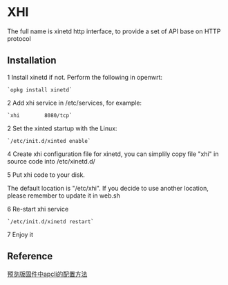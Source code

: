 XHI
===

The full name is xinetd http interface, to provide a set of API base on HTTP protocol

Installation
---
1 Install xinetd if not. Perform the following in openwrt:

    `opkg install xinetd`
    
2 Add xhi service in /etc/services, for example:

    `xhi        8080/tcp`

2 Set the xinted startup with the Linux:

    `/etc/init.d/xinted enable`

4 Create xhi configuration file for xinetd, you can simplily copy file "xhi" in source code into /etc/xinetd.d/

5 Put xhi code to your disk. 

The default location is "/etc/xhi". If you decide to use another location, please remember to update it in web.sh

6 Re-start xhi service

    `/etc/init.d/xinetd restart`
7 Enjoy it

Reference
---
[预览版固件中apcli的配置方法](http://cn.wrtnode.com/?topic=%E9%A2%84%E8%A7%88%E7%89%88%E5%9B%BA%E4%BB%B6%E4%B8%ADapcli%E7%9A%84%E9%85%8D%E7%BD%AE%E6%96%B9%E6%B3%95)
